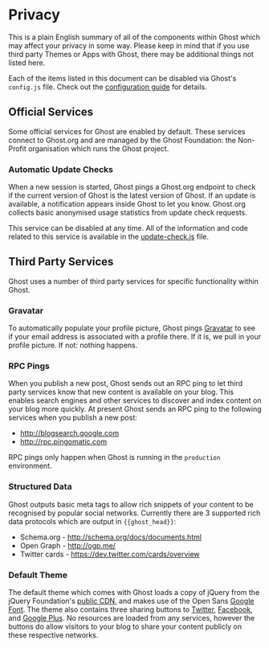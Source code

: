 # Privacy

This is a plain English summary of all of the components within Ghost which may affect your privacy in some way. Please keep in mind that if you use third party Themes or Apps with Ghost, there may be additional things not listed here.

Each of the items listed in this document can be disabled via Ghost's `config.js` file. Check out the [configuration guide](http://support.ghost.org/config/) for details.

## Official Services

Some official services for Ghost are enabled by default. These services connect to Ghost.org and are managed by the Ghost Foundation: the Non-Profit organisation which runs the Ghost project.


### Automatic Update Checks

When a new session is started, Ghost pings a Ghost.org endpoint to check if the current version of Ghost is the latest version of Ghost. If an update is available, a notification appears inside Ghost to let you know. Ghost.org collects basic anonymised usage statistics from update check requests.

This service can be disabled at any time. All of the information and code related to this service is available in the [update-check.js](https://github.com/TryGhost/Ghost/blob/master/core/server/update-check.js) file.


## Third Party Services

Ghost uses a number of third party services for specific functionality within Ghost.

### Gravatar

To automatically populate your profile picture, Ghost pings [Gravatar](http://gravatar.com) to see if your email address is associated with a profile there. If it is, we pull in your profile picture. If not: nothing happens.

### RPC Pings

When you publish a new post, Ghost sends out an RPC ping to let third party services know that new content is available on your blog. This enables search engines and other services to discover and index content on your blog more quickly. At present Ghost sends an RPC ping to the following services when you publish a new post:

- http://blogsearch.google.com
- http://rpc.pingomatic.com

RPC pings only happen when Ghost is running in the `production` environment.

### Structured Data

Ghost outputs basic meta tags to allow rich snippets of your content to be recognised by popular social networks. Currently there are 3 supported rich data protocols which are output in `{{ghost_head}}`:

- Schema.org - http://schema.org/docs/documents.html
- Open Graph - http://ogp.me/
- Twitter cards - https://dev.twitter.com/cards/overview

### Default Theme

The default theme which comes with Ghost loads a copy of jQuery from the jQuery Foundation's [public CDN](https://code.jquery.com/jquery-1.11.3.min.js), and makes use of the Open Sans [Google Font](https://www.google.com/fonts). The theme also contains three sharing buttons to [Twitter](http://twitter.com), [Facebook](http://facebook.com), and [Google Plus](http://plus.google.com). No resources are loaded from any services, however the buttons do allow visitors to your blog to share your content publicly on these respective networks.

